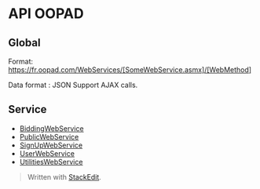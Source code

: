 API OOPAD
==========

Global
--------------

Format: https://fr.oopad.com/WebServices/[SomeWebService.asmx]/[WebMethod]

Data format : JSON
Support AJAX calls.

Service
-----

* [BiddingWebService](/BiddingWebService/General.html)
* [PublicWebService](/PublicWebService/General.html)
* [SignUpWebService](/SignUpWebService/General.html)
* [UserWebService](/UserWebService/General.html)
* [UtilitiesWebService](/UtilitiesWebService/General.html)

> Written with [StackEdit](https://stackedit.io/).